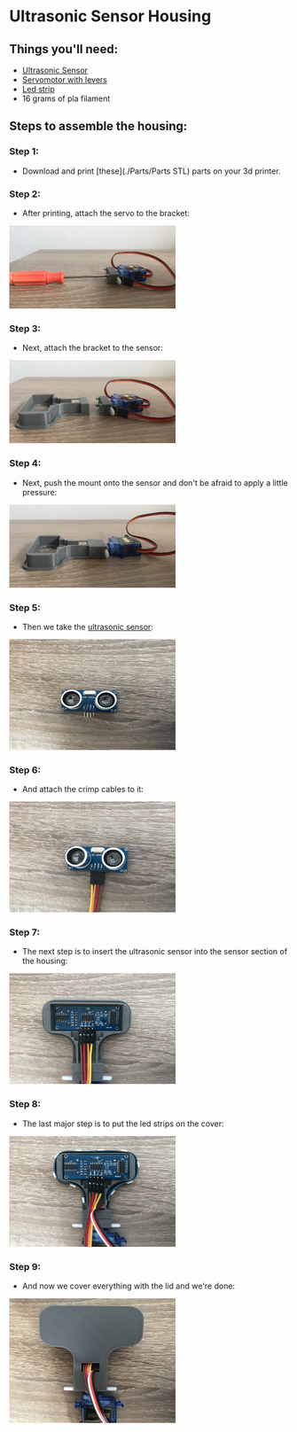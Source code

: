# Ultrasonic Sensor Housing

## Things you'll need:

* [Ultrasonic Sensor](https://www.mall.cz/hracky-rozvoj-aktivita/ostatni-hy-srf05-ultrazvukovy-senzor-100111860112?utm_source=google_organic_shopping&utm_medium=organic)
* [Servomotor with levers](https://dratek.cz/arduino/897-eses-servo-motor-9g.html?gclid=Cj0KCQjw7PCjBhDwARIsANo7CgnI6uDLzxxIQLcyTPE7dsFn0WTo0lLdOpigC8M7lxas-uX0V5HISoEaAs1nEALw_wcB)
* [Led strip](https://www.digitalni-led.cz/product/digitalni-adresovatelne-led-pasky-ws2811/ws2812b-5v/led-pasek-digitalni-ws2812b_-5v_-30led_m/99)
* 16 grams of pla filament

## Steps to assemble the housing:

### Step 1:
* Download and print [these](./Parts/Parts STL) parts on your 3d printer.
  
### Step 2:
* After printing, attach the servo to the bracket:
<img src="./Pictures/20230614_123503609_iOS_edited.jpg" width="300" height="150">

### Step 3:
* Next, attach the bracket to the sensor:
<img src="./Pictures/20230614_123509347_iOS_edited.jpg" width="300" height="150">

### Step 4:
* Next, push the mount onto the sensor and don't be afraid to apply a little pressure:
<img src="./Pictures/20230614_123606932_iOS_edited.jpg" width="300" height="150">

### Step 5:
* Then we take the [ultrasonic sensor](https://www.mall.cz/hracky-rozvoj-aktivita/ostatni-hy-srf05-ultrazvukovy-senzor-100111860112?):
<img src="./Pictures/20230614_123743625_iOS_edited.jpg" width="300" height="200">

### Step 6:
* And attach the crimp cables to it:
<img src="./Pictures/20230614_123810743_iOS_edited.jpg" width="300" height="200">

### Step 7:
* The next step is to insert the ultrasonic sensor into the sensor section of the housing:
<img src="./Pictures/20230614_123835932_iOS_edited.jpg" width="300" height="200">

### Step 8:
* The last major step is to put the led strips on the cover:
<img src="./Pictures/20230614_124055014_iOS_edited.jpg" width="300" height="200">

### Step 9:
* And now we cover everything with the lid and we're done:
<img src="./Pictures/20230614_124512972_iOS_edited.jpg" width="300" height="225">
